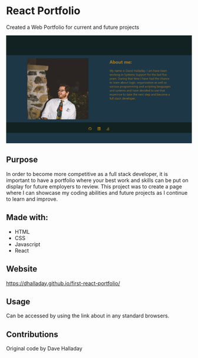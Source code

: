 # React Portfolio

Created a Web Portfolio for current and future projects

<img src='src/assets/images/first-react-portfolio.png' alt="portfolio screenshot">

## Purpose

In order to become more competitive as a full stack developer, it is important to have a portfolio where your best work and skills can be put on display for future employers to review. This project was to create a page where I can showcase my coding abilities and future projects as I continue to learn and improve.

## Made with:

- HTML
- CSS
- Javascript
- React

## Website

https://dhalladay.github.io/first-react-portfolio/

## Usage

Can be accessed by using the link about in any standard browsers. 

## Contributions

Original code by Dave Halladay
